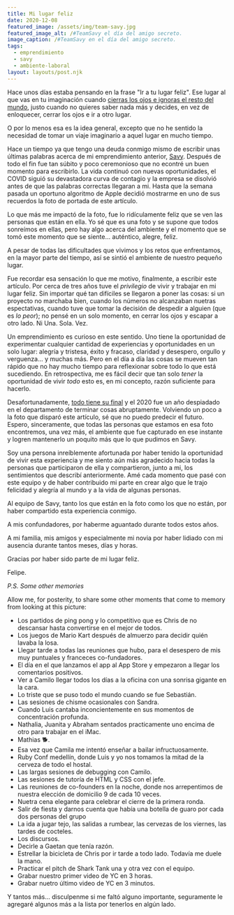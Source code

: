 ```yaml
---
title: Mi lugar feliz
date: 2020-12-08
featured_image: /assets/img/team-savy.jpg
featured_image_alt: /#TeamSavy el día del amigo secreto.
image_caption: /#TeamSavy en el día del amigo secreto.
tags:
  - emprendimiento
  - savy
  - ambiente-laboral
layout: layouts/post.njk
---
```


Hace unos días estaba pensando en la frase "Ir a tu lugar feliz". Ese lugar al que vas en tu imaginación cuando [cierras los ojos e ignoras el resto del mundo](https://youtu.be/fzoXalgG7oY), justo cuando no quieres saber nada más y decides, en vez de enloquecer, cerrar los ojos e ir a otro lugar.

O por lo menos esa es la idea general, excepto que no he sentido la necesidad de tomar un viaje imaginario a aquel lugar en mucho tiempo.

Hace un tiempo ya que tengo una deuda conmigo mismo de escribir unas últimas palabras acerca de mi emprendimiento anterior, [Savy](https://savy.co). Después de todo el fin fue tan súbito y poco ceremonioso que no econtré un buen momento para escribirlo. La vida continuó con nuevas oportunidades, el COVID siguió su devastadora curva de contagio y la empresa se disolvió antes de que las palabras correctas llegaran a mi. Hasta que la semana pasada un oportuno algoritmo de Apple
decidió mostrarme en uno de sus recuerdos la foto de portada de este artículo.

Lo que más me impactó de la foto, fue lo ridículamente feliz que se ven las personas que están en ella. Yo sé que es una foto y se supone que todos sonreímos en ellas, pero hay algo acerca del ambiente y el momento que se tomó este momento que se siente... auténtico, alegre, feliz.

A pesar de todas las dificultades que vivimos y los retos que enfrentamos, en la mayor parte del tiempo, así se sintió el ambiente de nuestro pequeño lugar.

Fue recordar esa sensación lo que me motivo, finalmente, a escribir este artículo. Por cerca de tres años tuve el _privilegio_ de vivir y trabajar en mi lugar feliz. Sin importar qué tan difíciles se llegaron a poner las cosas: si un proyecto no marchaba bien, cuando los números no alcanzaban nuetras espectativas,
cuando tuve que tomar la decisión de despedir a alguien (que es _lo peor_); no pensé en un solo momento, en cerrar los ojos y escapar a otro lado. Ni Una. Sola. Vez.

Un emprendimiento es curioso en este sentido. Uno tiene la oportunidad de experimentar cualquier cantidad de experiencias y oportunidades en un solo lugar: alegría y tristesa, éxito y fracaso, claridad y desespero, orgullo y verguenza... y muchas más. Pero en el día a día las cosas se mueven tan rápido que no hay mucho tiempo para reflexionar sobre todo lo que está sucediendo. En retrospectiva, me es fácil decir que tan solo _tener_ la oportunidad de vivir _todo_ esto es, en mi concepto, razón suficiente para hacerlo.

Desafortunadamente, [todo tiene su final](https://youtu.be/s3SO1j06oSA) y el 2020 fue un año despiadado en el departamento de terminar cosas abruptamente. Volviendo un poco a la foto que disparó este artículo, sé que no puedo predecir el futuro. Espero, sinceramente, que todas las personas que estamos en esa foto encontremos, una vez más, el ambiente que fue capturado en ese instante y logren mantenerlo un poquito más que lo que pudimos en Savy.

Soy una persona inreíblemente afortunada por haber tenido la oportunidad de vivir esta experiencia y me siento aún más agradecido hacia todas la personas que participaron de ella y compartieron, junto a mi, los sentimientos que describí anteriormente. Amé cada momento que pasé con este equipo y de haber contribuido mi parte en crear algo que le trajo felicidad y alegría al mundo y a la vida de algunas personas.

Al equipo de Savy, tanto los que están en la foto como los que no están, por haber compartido esta experiencia conmigo.

A mis confundadores, por haberme aguantado durante todos estos años.

A mi familia, mis amigos y especialmente mi novia por haber lidiado con mi ausencia durante tantos meses, días y horas.

Gracias por haber sido parte de mi lugar feliz.

Felipe.

_P.S. Some other memories_

Allow me, for posterity, to share some other moments that come to memory from looking at this picture:

- Los partidos de ping pong y lo competitivo que es Chris de no descansar hasta convertirse en el mejor de todos.
- Los juegos de Mario Kart después de almuerzo para decidir quién lavaba la losa.
- Llegar tarde a todas las reuniones que hubo, para el desespero de mis muy puntuales y franceces co-fundadores.
- El día en el que lanzamos el app al App Store y empezaron a llegar los comentarios positivos.
- Ver a Camilo llegar todos los días a la oficina con una sonrisa gigante en la cara.
- Lo triste que se puso todo el mundo cuando se fue Sebastián.
- Las sesiones de chisme ocasionales con Sandra.
- Cuando Luis cantaba inconcientemente en sus momentos de concentración profunda.
- Nathalia, Juanita y Abraham sentados practicamente uno encima de otro para trabajar en el iMac.
- Mathias 🐕.
- Esa vez que Camila me intentó enseñar a bailar infructuosamente.
- Ruby Conf medellín, donde Luis y yo nos tomamos la mitad de la cerveza de todo el hostal.
- Las largas sesiones de debugging con Camilo.
- Las sesiones de tutoría de HTML y CSS con el jefe.
- Las reuniones de co-founders en la noche, donde nos arrepentimos de nuestra elección de domicilio 9 de cada 10 veces.
- Nuetra cena elegante para celebrar el cierre de la primera ronda.
- Salir de fiesta y darnos cuenta que había una botella de guaro por cada dos personas del grupo
- La ida a jugar tejo, las salidas a rumbear, las cervezas de los viernes, las tardes de cocteles.
- Los discursos.
- Decirle a Gaetan que tenía razón.
- Estrellar la bicicleta de Chris por ir tarde a todo lado. Todavía me duele la mano.
- Practicar el pitch de Shark Tank una y otra vez con el equipo.
- Grabar nuestro primer video de YC en 3 horas.
- Grabar nuetro último video de YC en 3 minutos.

Y tantos más... disculpenme si me faltó alguno importante, seguramente le agregaré algunos más a la lista por tenerlos en algún lado.
